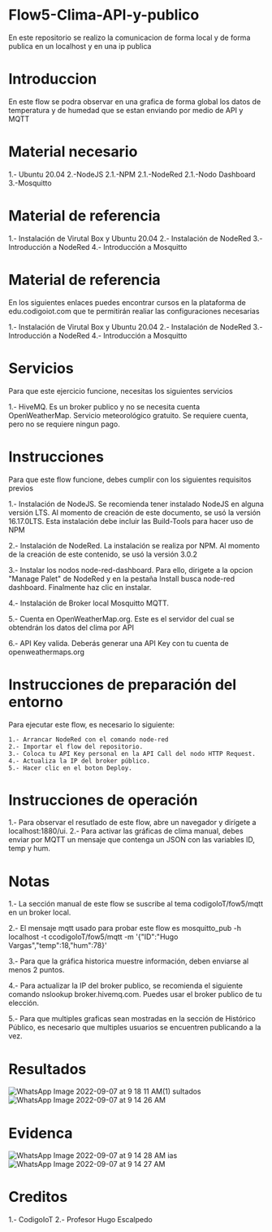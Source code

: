 # Flow5-Clima-API-y-publico
En este repositorio se realizo la comunicacion de forma local y de forma publica en un localhost y en una ip publica

# Introduccion
En este flow se podra observar en una grafica de forma global los datos de temperatura y de humedad que se estan enviando por medio de API y MQTT

# Material necesario 
1.- Ubuntu 20.04
2.-NodeJS
	2.1.-NPM
	2.1.-NodeRed
	2.1.-Nodo Dashboard
3.-Mosquitto

# Material de referencia
1.- Instalación de Virutal Box y Ubuntu 20.04
2.- Instalación de NodeRed
3.- Introducción a NodeRed
4.- Introducción a Mosquitto

# Material de referencia
En los siguientes enlaces puedes encontrar cursos en la plataforma de edu.codigoiot.com que te permitirán realiar las configuraciones necesarias

1.- Instalación de Virutal Box y Ubuntu 20.04
2.- Instalación de NodeRed
3.- Introducción a NodeRed
4.- Introducción a Mosquitto

# Servicios
Para que este ejercicio funcione, necesitas los siguientes servicios

1.- HiveMQ. Es un broker publico y no se necesita cuenta
    OpenWeatherMap. Servicio meteorológico gratuito. Se requiere cuenta,
    pero no se requiere ningun pago.
    
# Instrucciones
Para que este flow funcione, debes cumplir con los siguientes requisitos previos

1.- Instalación de NodeJS. Se recomienda tener instalado NodeJS en alguna
    versión LTS. Al momento de creación de este documento, se usó la
    versión 16.17.0LTS. Esta instalación debe incluir las Build-Tools para
    hacer uso de NPM
    
2.- Instalación de NodeRed. La instalación se realiza por NPM. Al momento
    de la creación de este contenido, se usó la versión 3.0.2
    
3.- Instalar los nodos node-red-dashboard. Para ello, dirigete a la opcion
    "Manage Palet" de NodeRed y en la pestaña Install busca node-red
    dashboard. Finalmente haz clic en instalar.
   
4.- Instalación de Broker local Mosquitto MQTT.
    
5.- Cuenta en OpenWeatherMap.org. Este es el servidor del cual se
    obtendrán los datos del clima por API
    
6.- API Key valida. Deberás generar una API Key con tu cuenta de
    openweathermaps.org

# Instrucciones de preparación del entorno

Para ejecutar este flow, es necesario lo siguiente:

    1.- Arrancar NodeRed con el comando node-red
    2.- Importar el flow del repositorio.
    3.- Coloca tu API Key personal en la API Call del nodo HTTP Request.
    4.- Actualiza la IP del broker público.
    5.- Hacer clic en el boton Deploy.

# Instrucciones de operación

1.- Para observar el resutlado de este flow, abre un navegador y dirígete  a localhost:1880/ui.
2.- Para activar las gráficas de clima manual, debes enviar por MQTT un mensaje que contenga un JSON con las variables ID, temp y hum.

# Notas

1.- La sección manual de este flow se suscribe al tema codigoIoT/fow5/mqtt en un broker local.

2.- El mensaje mqtt usado para probar este flow es mosquitto_pub -h localhost -t ccodigoIoT/fow5/mqtt -m '{"ID":"Hugo Vargas","temp":18,"hum":78}'
    
3.- Para que la gráfica historica muestre información, deben enviarse al menos 2 puntos.
    
4.- Para actualizar la IP del broker publico, se recomienda el siguiente comando nslookup broker.hivemq.com. Puedes usar el broker publico de tu elección.

5.- Para que multiples graficas sean mostradas en la sección de Histórico Público, es necesario que multiples usuarios se encuentren publicando a la vez.

# Resultados
![WhatsApp Image 2022-09-07 at 9 18 11 AM(1)](https://user-images.githubusercontent.com/111295166/188901695-cdcf8d78-b630-44fe-a460-d9fb78fb0454.jpeg)
sultados
![WhatsApp Image 2022-09-07 at 9 14 26 AM](https://user-images.githubusercontent.com/111295166/188901074-8ddb7f8c-ca92-4f90-8a15-c353362cce2c.jpeg)


# Evidenca
![WhatsApp Image 2022-09-07 at 9 14 28 AM](https://user-images.githubusercontent.com/111295166/188901048-b7d0f706-516c-4b3a-ae7d-9c3ee609ab94.jpeg)
ias![WhatsApp Image 2022-09-07 at 9 14 27 AM](https://user-images.githubusercontent.com/111295166/188901065-1974d051-63e5-45ea-b86b-386faf20dd31.jpeg)


# Creditos
1.- CodigoIoT
2.- Profesor Hugo Escalpedo
